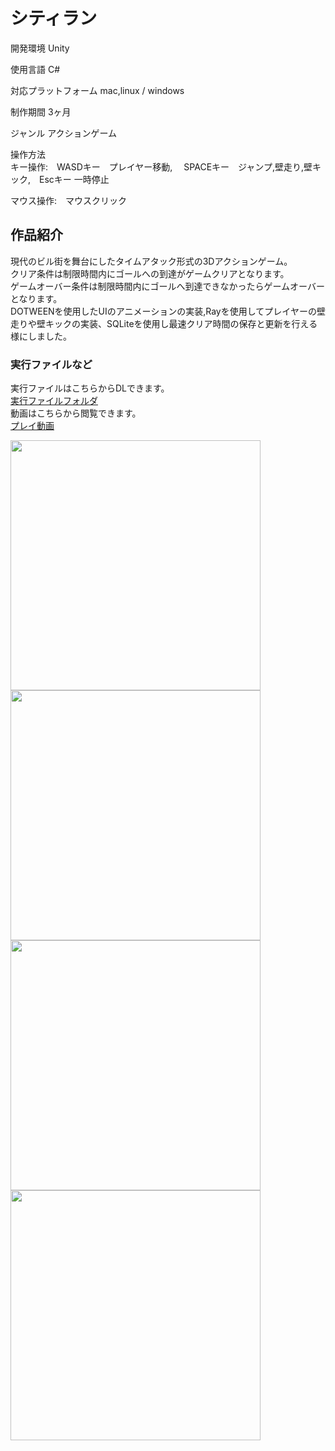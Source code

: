 # シティラン

開発環境 Unity  
                                          
使用言語 C#  
  
対応プラットフォーム mac,linux / windows  
                                  
制作期間 3ヶ月  
                                      
ジャンル アクションゲーム  
                                      
操作方法  
キー操作:　WASDキー　プレイヤー移動, 　SPACEキー　ジャンプ,壁走り,壁キック,　Escキー 一時停止  
                                          
マウス操作:　マウスクリック  
  
## 作品紹介  
  
現代のビル街を舞台にしたタイムアタック形式の3Dアクションゲーム。  
クリア条件は制限時間内にゴールへの到達がゲームクリアとなります。  
ゲームオーバー条件は制限時間内にゴールへ到達できなかったらゲームオーバーとなります。  
DOTWEENを使用したUIのアニメーションの実装,Rayを使用してプレイヤーの壁走りや壁キックの実装、SQLiteを使用し最速クリア時間の保存と更新を行える様にしました。    
### 実行ファイルなど      
実行ファイルはこちらからDLできます。  
[実行ファイルフォルダ](https://drive.google.com/drive/folders/1-lu9F6yoUp85-4gvxgEnJX69CBQ-Ioqk?usp=sharing)  
動画はこちらから閲覧できます。  
[プレイ動画](https://youtu.be/PfBH8LtmW_E)  
  
<img width="400" src="https://user-images.githubusercontent.com/71370181/111796425-82616a80-890b-11eb-9329-775651244ef0.png">  
<img width="400" src="https://user-images.githubusercontent.com/71370181/111796446-87beb500-890b-11eb-82df-04e3f2ed65f0.png"> 
<img width="400" src="https://user-images.githubusercontent.com/71370181/111800672-88594a80-890f-11eb-82d6-7a2fc0a7c3ac.png">
<img width="400" src="https://user-images.githubusercontent.com/71370181/111800685-8b543b00-890f-11eb-898b-0b3cd6b28153.png">

